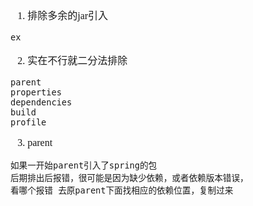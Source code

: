 <font face="Simsun" size=3>

1. 排除多余的jar引入
~~~
ex
~~~
2. 实在不行就二分法排除
~~~
parent
properties
dependencies
build
profile
~~~
3. parent
~~~
如果一开始parent引入了spring的包
后期排出后报错，很可能是因为缺少依赖，或者依赖版本错误，
看哪个报错 去原parent下面找相应的依赖位置，复制过来
~~~

</font>